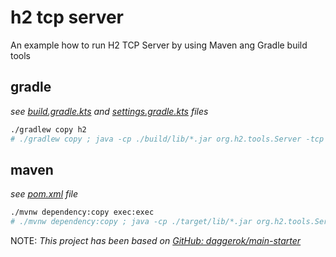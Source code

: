 # h2 tcp server
An example how to run H2 TCP Server by using Maven ang Gradle build tools

## gradle

_see [build.gradle.kts](./build.gradle.kts) and [settings.gradle.kts](./settings.gradle.kts) files_

```bash
./gradlew copy h2
# ./gradlew copy ; java -cp ./build/lib/*.jar org.h2.tools.Server -tcp -tcpAllowOthers -ifNotExists -web -webAllowOthers -baseDir ./build/
```

## maven

_see [pom.xml](./pom.xml) file_

```bash
./mvnw dependency:copy exec:exec
# ./mvnw dependency:copy ; java -cp ./target/lib/*.jar org.h2.tools.Server -tcp -tcpAllowOthers -ifNotExists -web -webAllowOthers -baseDir ./target/
```

NOTE: _This project has been based on [GitHub: daggerok/main-starter](https://github.com/daggerok/main-starter)_
